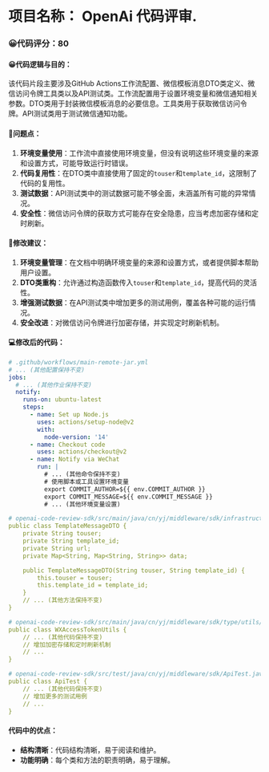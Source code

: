 # 项目名称： OpenAi 代码评审.
### 😀代码评分：80
#### 😀代码逻辑与目的：
该代码片段主要涉及GitHub Actions工作流配置、微信模板消息DTO类定义、微信访问令牌工具类以及API测试类。工作流配置用于设置环境变量和微信通知相关参数。DTO类用于封装微信模板消息的必要信息。工具类用于获取微信访问令牌。API测试类用于测试微信通知功能。

#### 🤔问题点：
1. **环境变量使用**：工作流中直接使用环境变量，但没有说明这些环境变量的来源和设置方式，可能导致运行时错误。
2. **代码复用性**：在DTO类中直接使用了固定的`touser`和`template_id`，这限制了代码的复用性。
3. **测试数据**：API测试类中的测试数据可能不够全面，未涵盖所有可能的异常情况。
4. **安全性**：微信访问令牌的获取方式可能存在安全隐患，应当考虑加密存储和定时刷新。

#### 🎯修改建议：
1. **环境变量管理**：在文档中明确环境变量的来源和设置方式，或者提供脚本帮助用户设置。
2. **DTO类重构**：允许通过构造函数传入`touser`和`template_id`，提高代码的灵活性。
3. **增强测试数据**：在API测试类中增加更多的测试用例，覆盖各种可能的运行情况。
4. **安全改进**：对微信访问令牌进行加密存储，并实现定时刷新机制。

#### 💻修改后的代码：
```yaml
# .github/workflows/main-remote-jar.yml
# ... (其他配置保持不变)
jobs:
  # ... (其他作业保持不变)
  notify:
    runs-on: ubuntu-latest
    steps:
      - name: Set up Node.js
        uses: actions/setup-node@v2
        with:
          node-version: '14'
      - name: Checkout code
        uses: actions/checkout@v2
      - name: Notify via WeChat
        run: |
          # ... (其他命令保持不变)
          # 使用脚本或工具设置环境变量
          export COMMIT_AUTHOR=${{ env.COMMIT_AUTHOR }}
          export COMMIT_MESSAGE=${{ env.COMMIT_MESSAGE }}
          # ... (其他环境变量设置)

# openai-code-review-sdk/src/main/java/cn/yj/middleware/sdk/infrastructure/weixin/dto/TemplateMessageDTO.java
public class TemplateMessageDTO {
    private String touser;
    private String template_id;
    private String url;
    private Map<String, Map<String, String>> data;

    public TemplateMessageDTO(String touser, String template_id) {
        this.touser = touser;
        this.template_id = template_id;
    }
    // ... (其他方法保持不变)
}

# openai-code-review-sdk/src/main/java/cn/yj/middleware/sdk/type/utils/WXAccessTokenUtils.java
public class WXAccessTokenUtils {
    // ... (其他代码保持不变)
    // 增加加密存储和定时刷新机制
    // ...
}

# openai-code-review-sdk/src/test/java/cn/yj/middleware/sdk/ApiTest.java
public class ApiTest {
    // ... (其他代码保持不变)
    // 增加更多的测试用例
    // ...
}
```

#### 代码中的优点：
- **结构清晰**：代码结构清晰，易于阅读和维护。
- **功能明确**：每个类和方法的职责明确，易于理解。